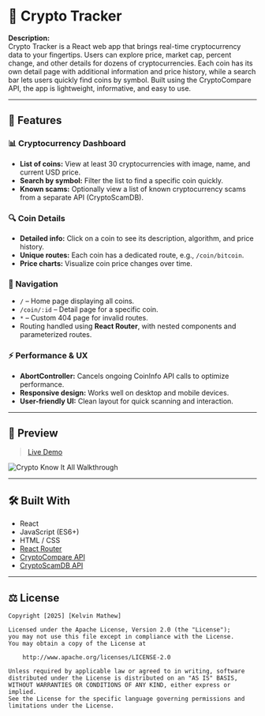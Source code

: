 # 💸 Crypto Tracker

**Description:**  
Crypto Tracker is a React web app that brings real-time cryptocurrency data to your fingertips. Users can explore price, market cap, percent change, and other details for dozens of cryptocurrencies. Each coin has its own detail page with additional information and price history, while a search bar lets users quickly find coins by symbol. Built using the CryptoCompare API, the app is lightweight, informative, and easy to use.

---

## 🌟 Features

### 📊 Cryptocurrency Dashboard
- **List of coins:** View at least 30 cryptocurrencies with image, name, and current USD price.
- **Search by symbol:** Filter the list to find a specific coin quickly.
- **Known scams:** Optionally view a list of known cryptocurrency scams from a separate API (CryptoScamDB).

### 🔍 Coin Details
- **Detailed info:** Click on a coin to see its description, algorithm, and price history.
- **Unique routes:** Each coin has a dedicated route, e.g., `/coin/bitcoin`.
- **Price charts:** Visualize coin price changes over time.

### 🚦 Navigation
- `/` – Home page displaying all coins.
- `/coin/:id` – Detail page for a specific coin.
- `*` – Custom 404 page for invalid routes.
- Routing handled using **React Router**, with nested components and parameterized routes.

### ⚡ Performance & UX
- **AbortController:** Cancels ongoing CoinInfo API calls to optimize performance.
- **Responsive design:** Works well on desktop and mobile devices.
- **User-friendly UI:** Clean layout for quick scanning and interaction.

---

## 📸 Preview

> [Live Demo](https://crypto-know-it-all.netlify.app/)

![Crypto Know It All Walkthrough](./Walkthrough.gif)

---

## 🛠️ Built With

- React
- JavaScript (ES6+)
- HTML / CSS
- [React Router](https://reactrouter.com/)
- [CryptoCompare API](https://min-api.cryptocompare.com/)
- [CryptoScamDB API](https://min-api.cryptocompare.com/)

---

## ⚖️ License

    Copyright [2025] [Kelvin Mathew]

    Licensed under the Apache License, Version 2.0 (the "License");
    you may not use this file except in compliance with the License.
    You may obtain a copy of the License at

        http://www.apache.org/licenses/LICENSE-2.0

    Unless required by applicable law or agreed to in writing, software
    distributed under the License is distributed on an "AS IS" BASIS,
    WITHOUT WARRANTIES OR CONDITIONS OF ANY KIND, either express or implied.
    See the License for the specific language governing permissions and
    limitations under the License.
